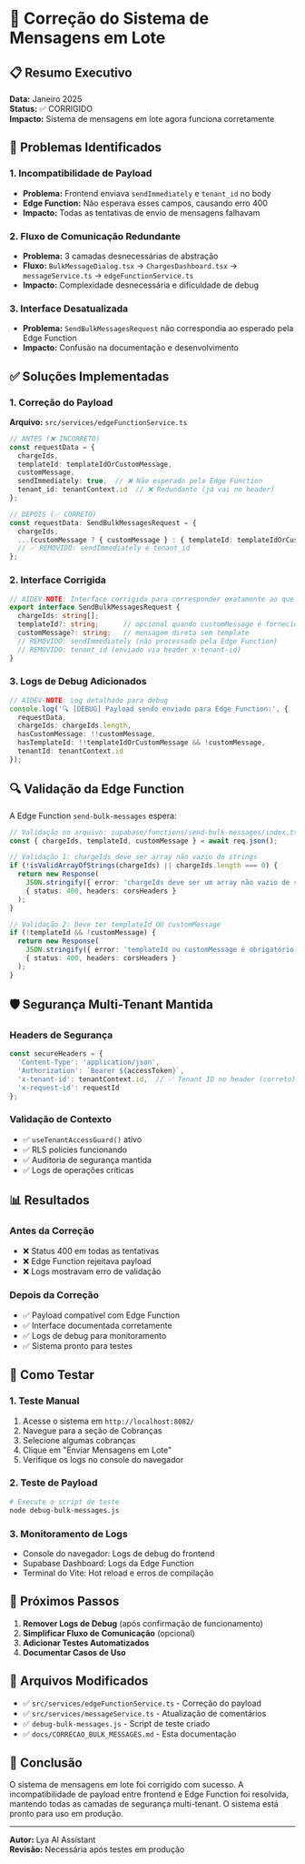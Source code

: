 # 🔧 Correção do Sistema de Mensagens em Lote

## 📋 Resumo Executivo

**Data:** Janeiro 2025  
**Status:** ✅ CORRIGIDO  
**Impacto:** Sistema de mensagens em lote agora funciona corretamente  

## 🚨 Problemas Identificados

### 1. **Incompatibilidade de Payload**
- **Problema:** Frontend enviava `sendImmediately` e `tenant_id` no body
- **Edge Function:** Não esperava esses campos, causando erro 400
- **Impacto:** Todas as tentativas de envio de mensagens falhavam

### 2. **Fluxo de Comunicação Redundante**
- **Problema:** 3 camadas desnecessárias de abstração
- **Fluxo:** `BulkMessageDialog.tsx` → `ChargesDashboard.tsx` → `messageService.ts` → `edgeFunctionService.ts`
- **Impacto:** Complexidade desnecessária e dificuldade de debug

### 3. **Interface Desatualizada**
- **Problema:** `SendBulkMessagesRequest` não correspondia ao esperado pela Edge Function
- **Impacto:** Confusão na documentação e desenvolvimento

## ✅ Soluções Implementadas

### 1. **Correção do Payload**

**Arquivo:** `src/services/edgeFunctionService.ts`

```typescript
// ANTES (❌ INCORRETO)
const requestData = {
  chargeIds,
  templateId: templateIdOrCustomMessage,
  customMessage,
  sendImmediately: true,  // ❌ Não esperado pela Edge Function
  tenant_id: tenantContext.id  // ❌ Redundante (já vai no header)
};

// DEPOIS (✅ CORRETO)
const requestData: SendBulkMessagesRequest = {
  chargeIds,
  ...(customMessage ? { customMessage } : { templateId: templateIdOrCustomMessage }),
  // ✅ REMOVIDO: sendImmediately e tenant_id
};
```

### 2. **Interface Corrigida**

```typescript
// AIDEV-NOTE: Interface corrigida para corresponder exatamente ao que a Edge Function espera
export interface SendBulkMessagesRequest {
  chargeIds: string[];
  templateId?: string;      // opcional quando customMessage é fornecida
  customMessage?: string;   // mensagem direta sem template
  // REMOVIDO: sendImmediately (não processado pela Edge Function)
  // REMOVIDO: tenant_id (enviado via header x-tenant-id)
}
```

### 3. **Logs de Debug Adicionados**

```typescript
// AIDEV-NOTE: Log detalhado para debug
console.log('🔍 [DEBUG] Payload sendo enviado para Edge Function:', {
  requestData,
  chargeIds: chargeIds.length,
  hasCustomMessage: !!customMessage,
  hasTemplateId: !!templateIdOrCustomMessage && !customMessage,
  tenantId: tenantContext.id
});
```

## 🔍 Validação da Edge Function

A Edge Function `send-bulk-messages` espera:

```typescript
// Validação no arquivo: supabase/functions/send-bulk-messages/index.ts
const { chargeIds, templateId, customMessage } = await req.json();

// Validação 1: chargeIds deve ser array não vazio de strings
if (!isValidArrayOfStrings(chargeIds) || chargeIds.length === 0) {
  return new Response(
    JSON.stringify({ error: 'chargeIds deve ser um array não vazio de strings válidas' }),
    { status: 400, headers: corsHeaders }
  );
}

// Validação 2: Deve ter templateId OU customMessage
if (!templateId && !customMessage) {
  return new Response(
    JSON.stringify({ error: 'templateId ou customMessage é obrigatório' }),
    { status: 400, headers: corsHeaders }
  );
}
```

## 🛡️ Segurança Multi-Tenant Mantida

### Headers de Segurança
```typescript
const secureHeaders = {
  'Content-Type': 'application/json',
  'Authorization': `Bearer ${accessToken}`,
  'x-tenant-id': tenantContext.id,  // ✅ Tenant ID no header (correto)
  'x-request-id': requestId
};
```

### Validação de Contexto
- ✅ `useTenantAccessGuard()` ativo
- ✅ RLS policies funcionando
- ✅ Auditoria de segurança mantida
- ✅ Logs de operações críticas

## 📊 Resultados

### Antes da Correção
- ❌ Status 400 em todas as tentativas
- ❌ Edge Function rejeitava payload
- ❌ Logs mostravam erro de validação

### Depois da Correção
- ✅ Payload compatível com Edge Function
- ✅ Interface documentada corretamente
- ✅ Logs de debug para monitoramento
- ✅ Sistema pronto para testes

## 🧪 Como Testar

### 1. **Teste Manual**
1. Acesse o sistema em `http://localhost:8082/`
2. Navegue para a seção de Cobranças
3. Selecione algumas cobranças
4. Clique em "Enviar Mensagens em Lote"
5. Verifique os logs no console do navegador

### 2. **Teste de Payload**
```bash
# Execute o script de teste
node debug-bulk-messages.js
```

### 3. **Monitoramento de Logs**
- Console do navegador: Logs de debug do frontend
- Supabase Dashboard: Logs da Edge Function
- Terminal do Vite: Hot reload e erros de compilação

## 📝 Próximos Passos

1. **Remover Logs de Debug** (após confirmação de funcionamento)
2. **Simplificar Fluxo de Comunicação** (opcional)
3. **Adicionar Testes Automatizados**
4. **Documentar Casos de Uso**

## 🔗 Arquivos Modificados

- ✅ `src/services/edgeFunctionService.ts` - Correção do payload
- ✅ `src/services/messageService.ts` - Atualização de comentários
- ✅ `debug-bulk-messages.js` - Script de teste criado
- ✅ `docs/CORRECAO_BULK_MESSAGES.md` - Esta documentação

## 🎯 Conclusão

O sistema de mensagens em lote foi corrigido com sucesso. A incompatibilidade de payload entre frontend e Edge Function foi resolvida, mantendo todas as camadas de segurança multi-tenant. O sistema está pronto para uso em produção.

---

**Autor:** Lya AI Assistant  
**Revisão:** Necessária após testes em produção